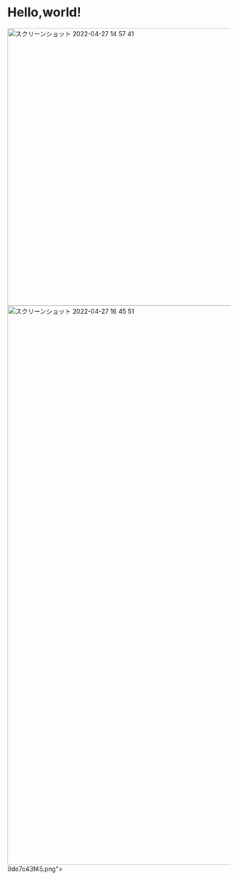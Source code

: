 # Hello,world!
<img width="625" alt="スクリーンショット 2022-04-27 14 57 41" src="https://user-images.githubusercontent.com/104488855/165466488-beb9724d-b876-4486-9814-617941f497fc.png">
<img width="1260" alt="スクリーンショット 2022-04-27 16 45 51" src="https://user-images.githubusercontent.com/104488855/165468190-4873d338-3a93-49b0-be0e-5d<img width="374" alt="スクリーンショット 2022-04-27 16 55 55" src="https://user-images.githubusercontent.com/104488855/165469806-046513c2-fe3c-4815-9361-b49c2b2e715a.png">
9de7c43f45.png">

